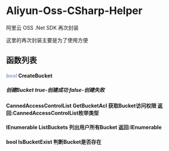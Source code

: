 # Aliyun-Oss-CSharp-Helper

阿里云 OSS .Net SDK 再次封装

这里的再次封装主要是为了使用方便

<h2>函数列表</h2>
<h4><font color="#94a1d3"><em>bool</em></font> CreateBucket </h4>
<h5>创建Bucket true-创建成功 false-创建失败</h5>
<h4>CannedAccessControlList GetBucketAcl 获取Bucket访问权限 返回:CannedAccessControlList枚举类型
<h4>IEnumerable<Bucket> ListBuckets 列出用户所有Bucket 返回:IEnumerable<Bucket>
<h4>bool IsBucketExist 判断Bucket是否存在
